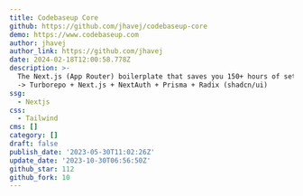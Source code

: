 ```yaml
---
title: Codebaseup Core
github: https://github.com/jhavej/codebaseup-core
demo: https://www.codebaseup.com
author: jhavej
author_link: https://github.com/jhavej
date: 2024-02-18T12:00:58.778Z
description: >-
  The Next.js (App Router) boilerplate that saves you 150+ hours of setup hassle
  -> Turborepo + Next.js + NextAuth + Prisma + Radix (shadcn/ui)
ssg:
  - Nextjs
css:
  - Tailwind
cms: []
category: []
draft: false
publish_date: '2023-05-30T11:02:26Z'
update_date: '2023-10-30T06:56:50Z'
github_star: 112
github_fork: 10
---
```

